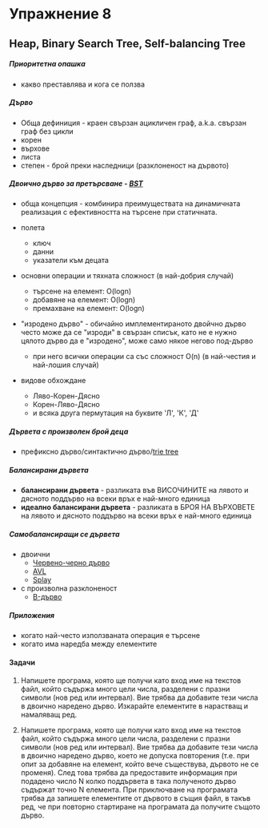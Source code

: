 # Упражнение 8
## Heap, Binary Search Tree, Self-balancing Tree

##### Приоритетна опашка
* какво преставлява и кога се ползва

##### Дърво
* Обща дефиниция - краен свързан ацикличен граф, а.k.а. свързан граф без цикли
* корен
* върхове
* листа
* степен - брой преки наследници (разклоненост на дървото)

##### Двоично дърво за претърсване - [BST](https://en.wikipedia.org/wiki/Binary_search_tree)
* обща концепция - комбинира преимуществата на динамичната реализация с ефективността на търсене при статичната.
* полета
	* ключ
	* данни
	* указатели към децата 
* основни операции и тяхната сложност (в най-добрия случай)
	* търсене на елемент:    O(logn)
	* добавяне на елемент:   O(logn)
	* премахване на елемент: O(logn)

* "изродено дърво" - обичайно имплементираното двойчно дърво често може да се "изроди" в свързан списък,
 	             като не е нужно цялото дърво да е "изродено", може само някое негово под-дърво 
	* при него всички операции са със сложност O(n) (в най-честия и най-лошия случай)

* видове обхождане
	* Ляво-Корен-Дясно
	* Корен-Ляво-Дясно
	* и всяка друга пермутация на буквите 'Л', 'К', 'Д'

##### Дървета с произволен брой деца
* префиксно дърво/синтактично дърво/[trie tree](https://en.wikipedia.org/wiki/Trie)

##### Балансирани дървета
* **балансирани дървета** - разликата във ВИСОЧИНИТЕ на лявото и дясното поддърво на всеки връх е най-много единица
* **идеално балансирани дървета** - разликата в БРОЯ НА ВЪРХОВЕТЕ на лявото и дясното поддърво на всеки връх е най-много единица

##### Самобалансиращи се дървета
* двоични
	* [Червено-черно дърво](https://en.wikipedia.org/wiki/Red%E2%80%93black_tree)
	* [AVL](https://en.wikipedia.org/wiki/AVL_tree)
	* [Splay](https://en.wikipedia.org/wiki/Splay_tree)
* с произволна разклоненост
	* [B-дърво](https://en.wikipedia.org/wiki/B-tree) 

##### Приложения
* когато най-често използваната операция е търсене
* когато има наредба между елементите

#### Задачи

1. Напишете програма, която ще получи като вход име на текстов файл, който съдържа много цели числа, разделени с празни символи (нов ред или интервал). Вие трябва да добавите тези числа в двоично наредено дърво. Изкарайте елементите в нарастващ и намаляващ ред.

2. Напишете програма, която ще получи като вход име на текстов файл, който съдържа много цели числа, разделени с празни символи (нов ред или интервал). Вие трябва да добавите тези числа в двоично наредено дърво, което не допуска повторения (т.е. при опит за добавяне на елемент, който вече съществува, дървото не се променя). След това трябва да предоставите информация при подадено число N колко поддървета в така полученото дърво съдържат точно N елемента. При приключване на програмата трябва да запишете елементите от дървото в същия файл, в такъв ред, че при повторно стартиране на програмата да получите същото дърво.
